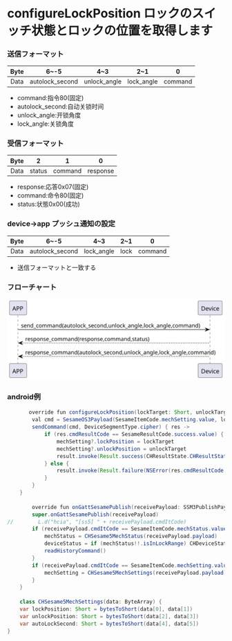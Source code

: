 # configureLockPosition ロックのスイッチ状態とロックの位置を取得します

### 送信フォーマット

|  Byte  |      6~-5|    4~3     |2~1       |  0 |
|:------:|:---------------:|:----------:|:----:|:----:|
| Data   | autolock_second | unlock_angle |lock_angle|command|

- command:指令80(固定)
- autolock_second:自动关锁时间
- unlock_angle:开锁角度
- lock_angle:关锁角度
### 受信フォーマット

| Byte |    2    |   1   | 0 |  
|:----:|:-------:|:-----:|:---:|
| Data | status  | command | response  |
- response:応答0x07(固定)
- command:命令80(固定)
- status:状態0x00(成功)
### device->app プッシュ通知の設定
|  Byte  |      6~-5|    4~3     |2~1       |  0 |
|:------:|:---------------:|:----------:|:----:|:----:|
| Data   | autolock_second | lock_angle |lock|command|

- 送信フォーマットと一致する 
### フローチャート
![icon](configureLockPosition.svg)

### android例
``` java
       override fun configureLockPosition(lockTarget: Short, unlockTarget: Short, result: CHResult<CHEmpty>) {
        val cmd = SesameOS3Payload(SesameItemCode.mechSetting.value, lockTarget.toReverseBytes() + unlockTarget.toReverseBytes())
        sendCommand(cmd, DeviceSegmentType.cipher) { res ->
            if (res.cmdResultCode == SesameResultCode.success.value) {
                mechSetting?.lockPosition = lockTarget
                mechSetting?.unlockPosition = unlockTarget
                result.invoke(Result.success(CHResultState.CHResultStateBLE(CHEmpty())))
            } else {
                result.invoke(Result.failure(NSError(res.cmdResultCode.toString(), "CBCentralManager", res.cmdResultCode.toInt())))
            }
        }
    }
    
        override fun onGattSesamePublish(receivePayload: SSM3PublishPayload) {
        super.onGattSesamePublish(receivePayload)
//        L.d("hcia", "[ss5] " + receivePayload.cmdItCode)
        if (receivePayload.cmdItCode == SesameItemCode.mechStatus.value) {
            mechStatus = CHSesame5MechStatus(receivePayload.payload)
            deviceStatus = if (mechStatus!!.isInLockRange) CHDeviceStatus.Locked else CHDeviceStatus.Unlocked
            readHistoryCommand()
        }
        if (receivePayload.cmdItCode == SesameItemCode.mechSetting.value) {
            mechSetting = CHSesame5MechSettings(receivePayload.payload)
        }
    } 
    
    class CHSesame5MechSettings(data: ByteArray) {
    var lockPosition: Short = bytesToShort(data[0], data[1])
    var unlockPosition: Short = bytesToShort(data[2], data[3])
    var autoLockSecond: Short = bytesToShort(data[4], data[5])
}
```
